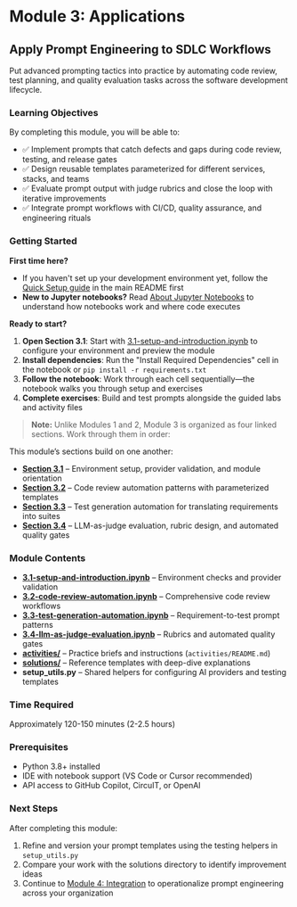 # Module 3: Applications

## Apply Prompt Engineering to SDLC Workflows

Put advanced prompting tactics into practice by automating code review, test planning, and quality evaluation tasks across the software development lifecycle.

### Learning Objectives
By completing this module, you will be able to:

- ✅ Implement prompts that catch defects and gaps during code review, testing, and release gates
- ✅ Design reusable templates parameterized for different services, stacks, and teams
- ✅ Evaluate prompt output with judge rubrics and close the loop with iterative improvements
- ✅ Integrate prompt workflows with CI/CD, quality assurance, and engineering rituals

### Getting Started

**First time here?**  
- If you haven't set up your development environment yet, follow the [Quick Setup guide](../../README.md#-quick-setup) in the main README first  
- **New to Jupyter notebooks?** Read [About Jupyter Notebooks](../../README.md#-about-jupyter-notebooks) to understand how notebooks work and where code executes

**Ready to start?**
1. **Open Section 3.1**: Start with [3.1-setup-and-introduction.ipynb](./3.1-setup-and-introduction.ipynb) to configure your environment and preview the module
2. **Install dependencies**: Run the "Install Required Dependencies" cell in the notebook or `pip install -r requirements.txt`
3. **Follow the notebook**: Work through each cell sequentially—the notebook walks you through setup and exercises
4. **Complete exercises**: Build and test prompts alongside the guided labs and activity files

> **Note:** Unlike Modules 1 and 2, Module 3 is organized as four linked sections. Work through them in order:

This module’s sections build on one another:
- **[Section 3.1](./3.1-setup-and-introduction.ipynb)** – Environment setup, provider validation, and module orientation
- **[Section 3.2](./3.2-code-review-automation.ipynb)** – Code review automation patterns with parameterized templates
- **[Section 3.3](./3.3-test-generation-automation.ipynb)** – Test generation automation for translating requirements into suites
- **[Section 3.4](./3.4-llm-as-judge-evaluation.ipynb)** – LLM-as-judge evaluation, rubric design, and automated quality gates

### Module Contents
- **[3.1-setup-and-introduction.ipynb](./3.1-setup-and-introduction.ipynb)** – Environment checks and provider validation
- **[3.2-code-review-automation.ipynb](./3.2-code-review-automation.ipynb)** – Comprehensive code review workflows
- **[3.3-test-generation-automation.ipynb](./3.3-test-generation-automation.ipynb)** – Requirement-to-test prompt patterns
- **[3.4-llm-as-judge-evaluation.ipynb](./3.4-llm-as-judge-evaluation.ipynb)** – Rubrics and automated quality gates
- **[activities/](./activities/)** – Practice briefs and instructions (`activities/README.md`)
- **[solutions/](./solutions/)** – Reference templates with deep-dive explanations
- **setup_utils.py** – Shared helpers for configuring AI providers and testing templates

### Time Required
Approximately 120-150 minutes (2-2.5 hours)

### Prerequisites
- Python 3.8+ installed
- IDE with notebook support (VS Code or Cursor recommended)
- API access to GitHub Copilot, CircuIT, or OpenAI

### Next Steps
After completing this module:
1. Refine and version your prompt templates using the testing helpers in `setup_utils.py`
2. Compare your work with the solutions directory to identify improvement ideas
3. Continue to [Module 4: Integration](../module-04-integration/) to operationalize prompt engineering across your organization
